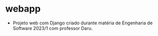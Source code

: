 # webapp
- Projeto web com Django criado durante matéria de Engenharia de Software 2023/1 com professor Daru.
